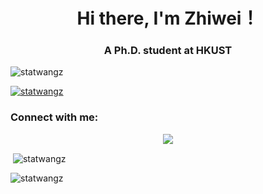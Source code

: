 <h1 align="center">Hi there, I'm Zhiwei！</h1>
<h3 align="center">A Ph.D. student at HKUST</h3>

<p align="left"> <img src="https://komarev.com/ghpvc/?username=statwangz&label=Profile%20views&color=0e75b6&style=flat" alt="statwangz" /> </p>

<p align="left"> <a href="https://github.com/ryo-ma/github-profile-trophy"><img src="https://github-profile-trophy.vercel.app/?username=statwangz" alt="statwangz" /></a> </p>

<h3 align="left">Connect with me:</h3>
<p align="left">

<div align="center">
    <img src="https://activity-graph.herokuapp.com/graph?username=statwangz&theme=xcode" />
</div>

</p>

<p>&nbsp;<img align="center" src="https://github-readme-stats.vercel.app/api?username=statwangz&show_icons=true&locale=en" alt="statwangz" /></p>

<p><img align="center" src="https://github-readme-streak-stats.herokuapp.com/?user=statwangz&" alt="statwangz" /></p>
